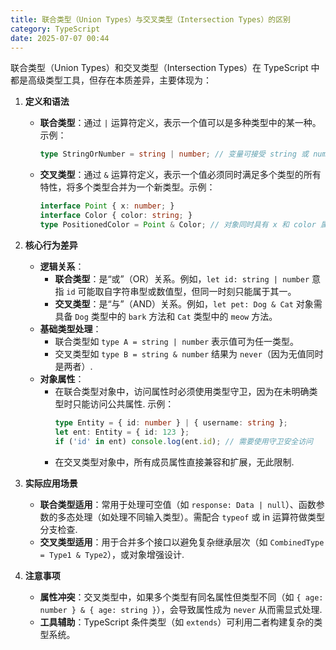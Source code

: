 ```yaml
---
title: 联合类型（Union Types）与交叉类型（Intersection Types）的区别
category: TypeScript
date: 2025-07-07 00:44
---
```

联合类型（Union Types）和交叉类型（Intersection Types）在 TypeScript 中都是高级类型工具，但存在本质差异，主要体现为：  

1. **定义和语法**  
   - **联合类型**：通过 `|` 运算符定义，表示一个值可以是多种类型中的某一种。示例：
     ```typescript
     type StringOrNumber = string | number; // 变量可接受 string 或 number
     ```
   - **交叉类型**：通过 `&` 运算符定义，表示一个值必须同时满足多个类型的所有特性，将多个类型合并为一个新类型。示例：
     ```typescript
     interface Point { x: number; }
     interface Color { color: string; }
     type PositionedColor = Point & Color; // 对象同时具有 x 和 color 属性
     ```

2. **核心行为差异**  
   - **逻辑关系**：
     - **联合类型**：是“或”（OR）关系。例如，`let id: string | number` 意指 `id` 可能取自字符串型或数值型，但同一时刻只能属于其一。
     - **交叉类型**：是“与”（AND）关系。例如，`let pet: Dog & Cat` 对象需具备 `Dog` 类型中的 `bark` 方法和 `Cat` 类型中的 `meow` 方法。
   - **基础类型处理**：
     - 联合类型如 `type A = string | number` 表示值可为任一类型。
     - 交叉类型如 `type B = string & number` 结果为 `never`（因为无值同时是两者）.
   - **对象属性**：
     - 在联合类型对象中，访问属性时必须使用类型守卫，因为在未明确类型时只能访问公共属性. 示例：
       ```typescript
       type Entity = { id: number } | { username: string };
       let ent: Entity = { id: 123 };
       if ('id' in ent) console.log(ent.id); // 需要使用守卫安全访问
       ```
     - 在交叉类型对象中，所有成员属性直接兼容和扩展，无此限制.

3. **实际应用场景**  
   - **联合类型适用**：常用于处理可空值（如 `response: Data | null`）、函数参数的多态处理（如处理不同输入类型）。需配合 `typeof` 或 in 运算符做类型分支检查.
   - **交叉类型适用**：用于合并多个接口以避免复杂继承层次（如 `CombinedType = Type1 & Type2`），或对象增强设计.  

4. **注意事项**  
   - **属性冲突**：交叉类型中，如果多个类型有同名属性但类型不同（如 `{ age: number } & { age: string }`），会导致属性成为 `never` 从而需显式处理.
   - **工具辅助**：TypeScript 条件类型（如 `extends`）可利用二者构建复杂的类型系统。  
